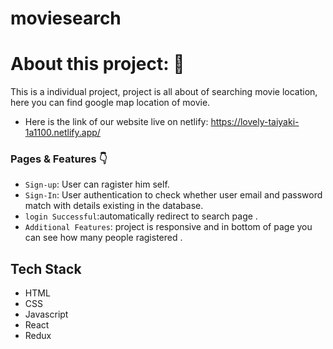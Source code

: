 # moviesearch  
# About this project: 🙌

This is a individual project,
project is all about of searching movie location, here you can find google map location of movie. 
- Here is the link of our website live on netlify: https://lovely-taiyaki-1a1100.netlify.app/

### Pages & Features 👇

- `Sign-up`: User can ragister him self.
- `Sign-In`: User authentication to check whether user email and password match with details existing in the database.
- `login Successful`:automatically redirect to search page .
- `Additional Features`: project is responsive and in bottom of page you can see how many people ragistered .

## Tech Stack

- HTML
- CSS
- Javascript
- React
- Redux
